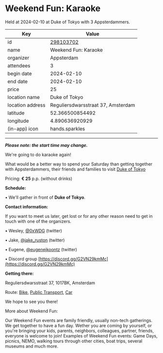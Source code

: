 # Weekend Fun: Karaoke
Held at 2024-02-10 at Duke of Tokyo with 3 Appsterdammers.
        
|Key|Value
|---|---|
|id|[298103702](https://www.meetup.com/appsterdam/events/298103702/)|
|name|Weekend Fun: Karaoke|
|organizer|Appsterdam|
|attendees|3|
|begin date|2024-02-10|
|end date|2024-02-10|
|price|25|
|location name|Duke of Tokyo|
|location address|Reguliersdwarsstraat 37, Amsterdam|
|latitude|52.366500854492|
|longitude|4.890636920929|
|(in-app) icon|hands.sparkles|

---

***Please note: the start time may change.***

We're going to do karaoke again!

What would be a better way to spend your Saturday than getting together with Appsterdammers, their friends and families to visit [Duke of Tokyo](https://dukeoftokyo.com/en/)

Pricing: **€ 25** p.p. (without drinks)

**Schedule:**

• We'll gather in front of **Duke of Tokyo**.

**Contact information:**

If you want to meet us later, get lost or for any other reason need to get in touch with one of the organizers.

• Wesley, [@0xWDG](http://twitter.com/0xWDG/) (twitter)

• Jake, [@jake_ruston](http://twitter.com/jake_ruston/) (twitter)

• Eugene, [@eugenejkoontz](https://twitter.com/eugenejkoontz) (twitter)

• Discord group [https://discord.gg/G2VN29kmMc](https://discord.gg/G2VN29kmMc)

**Getting there:**

Reguliersdwarsstraat 37, 1017BK, Amsterdam

Route: [Bike](http://maps.apple.com/?daddr=Reguliersdwarsstraat%2037%2C%201017BK%2C%20Amsterdam&amp;amp;t=m&amp;amp;dirflg=b), [Public Transport](http://maps.apple.com/?daddr=Reguliersdwarsstraat%2037%2C%201017BK%2C%20Amsterdam&amp;amp;t=m&amp;amp;dirflg=r), [Car](http://maps.apple.com/?daddr=Reguliersdwarsstraat%2037%2C%201017BK%2C%20Amsterdam&amp;amp;t=m&amp;amp;dirflg=d)

We hope to see you there!

More about Weekend Fun:

Our Weekend Fun events are family friendly, usually non-tech gatherings. We get together to have a fun day. Wether you are coming by yourself, or you're bringing your kids, parents, neighbors, colleagues, partner, friends, everyone is welcome to join! Examples of Weekend Fun events: Game Days, picnics, NEMO, walking tours through other cities, boat trips, several museums and much more. 
